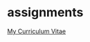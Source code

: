 # assignments

[My Curriculum Vitae](https://github.com/DemetriaParisi/assignments/blob/master/CV.md)

